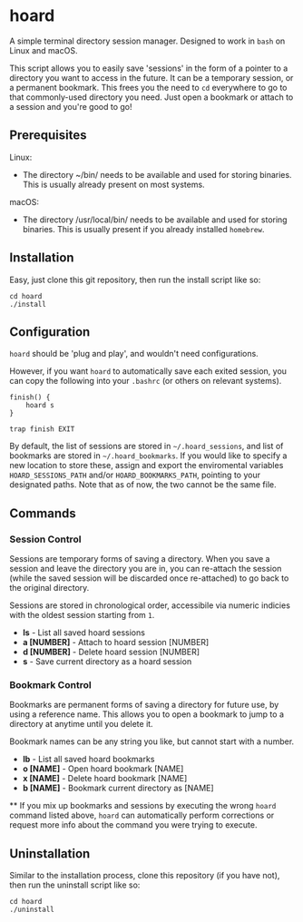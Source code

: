 # hoard

A simple terminal directory session manager. Designed to work in `bash` on Linux and macOS.

This script allows you to easily save 'sessions' in the form of a pointer to a directory you want to access in the future. It can be a temporary session, or a permanent bookmark. This frees you the need to `cd` everywhere to go to that commonly-used directory you need. Just open a bookmark or attach to a session and you're good to go!


## Prerequisites

Linux:
- The directory ~/bin/ needs to be available and used for storing binaries. This is usually already present on most systems.

macOS:
- The directory /usr/local/bin/ needs to be available and used for storing binaries. This is usually present if you already installed `homebrew`.


## Installation
Easy, just clone this git repository, then run the install script like so:
```
cd hoard
./install
```

## Configuration
`hoard` should be 'plug and play', and wouldn't need configurations.

However, if you want `hoard` to automatically save each exited session, you can copy the following into your `.bashrc` (or others on relevant systems).

```
finish() {
    hoard s
}

trap finish EXIT
```

By default, the list of sessions are stored in `~/.hoard_sessions`, and list of bookmarks are stored in `~/.hoard_bookmarks`. If you would like to specify a new location to store these, assign and export the enviromental variables `HOARD_SESSIONS_PATH` and/or `HOARD_BOOKMARKS_PATH`, pointing to your designated paths. Note that as of now, the two cannot be the same file.

## Commands
### Session Control
Sessions are temporary forms of saving a directory. When you save a session and leave the directory you are in, you can re-attach the session (while the saved session will be discarded once re-attached) to go back to the original directory.

Sessions are stored in chronological order, accessibile via numeric indicies with the oldest session starting from `1`.

- **ls** - List all saved hoard sessions
- **a [NUMBER]** - Attach to hoard session [NUMBER]
- **d [NUMBER]** - Delete hoard session [NUMBER]
- **s** - Save current directory as a hoard session

### Bookmark Control
Bookmarks are permanent forms of saving a directory for future use, by using a reference name. This allows you to open a bookmark to jump to a directory at anytime until you delete it.

Bookmark names can be any string you like, but cannot start with a number.

- **lb** - List all saved hoard bookmarks
- **o [NAME]** - Open hoard bookmark [NAME]
- **x [NAME]** - Delete hoard bookmark [NAME]
- **b [NAME]** - Bookmark current directory as [NAME]

\*\* If you mix up bookmarks and sessions by executing the wrong `hoard` command listed above, `hoard` can automatically perform corrections or request more info about the command you were trying to execute.

## Uninstallation
Similar to the installation process, clone this repository (if you have not), then run the uninstall script like so:
```
cd hoard
./uninstall
```
